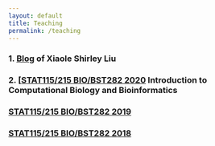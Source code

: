 ```yaml
---
layout: default
title: Teaching
permalink: /teaching
---
```


### 1. [Blog](https://www.longwoodgenomics.org/) of Xiaole Shirley Liu

### 2. [[STAT115/215 BIO/BST282 2020](https://canvas.harvard.edu/courses/66883) Introduction to Computational Biology and Bioinformatics

### [STAT115/215 BIO/BST282 2019](https://canvas.harvard.edu/courses/49497)
### [STAT115/215 BIO/BST282 2018](https://canvas.harvard.edu/courses/39391)
